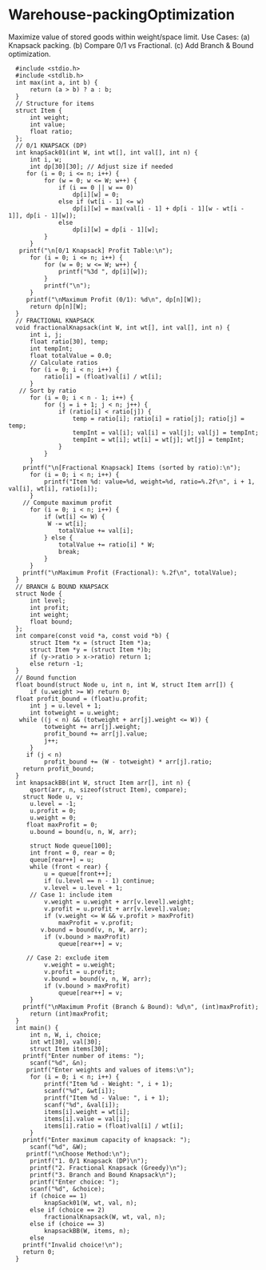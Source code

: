 # Warehouse-packingOptimization
Maximize value of stored goods within weight/space limit. Use Cases: (a) Knapsack packing. (b) Compare 0/1 vs Fractional. (c) Add Branch &amp; Bound optimization.
  
      #include <stdio.h>
      #include <stdlib.h>
      int max(int a, int b) {
          return (a > b) ? a : b;
      }
      // Structure for items
      struct Item {
          int weight;
          int value;
          float ratio;
      };
      // 0/1 KNAPSACK (DP) 
      int knapSack01(int W, int wt[], int val[], int n) {
          int i, w;
          int dp[30][30]; // Adjust size if needed
         for (i = 0; i <= n; i++) {
              for (w = 0; w <= W; w++) {
                  if (i == 0 || w == 0)
                      dp[i][w] = 0;
                  else if (wt[i - 1] <= w)
                      dp[i][w] = max(val[i - 1] + dp[i - 1][w - wt[i - 1]], dp[i - 1][w]);
                  else
                      dp[i][w] = dp[i - 1][w];
              }
          }
       printf("\n[0/1 Knapsack] Profit Table:\n");
          for (i = 0; i <= n; i++) {
              for (w = 0; w <= W; w++) {
                  printf("%3d ", dp[i][w]);
              }
              printf("\n");
          }
         printf("\nMaximum Profit (0/1): %d\n", dp[n][W]);
          return dp[n][W];
      }
      // FRACTIONAL KNAPSACK 
      void fractionalKnapsack(int W, int wt[], int val[], int n) {
          int i, j;
          float ratio[30], temp;
          int tempInt;
          float totalValue = 0.0;
          // Calculate ratios
          for (i = 0; i < n; i++) {
              ratio[i] = (float)val[i] / wt[i];
          }
       // Sort by ratio
          for (i = 0; i < n - 1; i++) {
              for (j = i + 1; j < n; j++) {
                  if (ratio[i] < ratio[j]) {
                      temp = ratio[i]; ratio[i] = ratio[j]; ratio[j] = temp;
                      tempInt = val[i]; val[i] = val[j]; val[j] = tempInt;
                      tempInt = wt[i]; wt[i] = wt[j]; wt[j] = tempInt;
                  }
              }
          }
        printf("\n[Fractional Knapsack] Items (sorted by ratio):\n");
          for (i = 0; i < n; i++) {
              printf("Item %d: value=%d, weight=%d, ratio=%.2f\n", i + 1, val[i], wt[i], ratio[i]);
          }
        // Compute maximum profit
          for (i = 0; i < n; i++) {
              if (wt[i] <= W) {
               W -= wt[i];
                  totalValue += val[i];
              } else {
                  totalValue += ratio[i] * W;
                  break;
              }
          }
        printf("\nMaximum Profit (Fractional): %.2f\n", totalValue);
      }
      // BRANCH & BOUND KNAPSACK 
      struct Node {
          int level;
          int profit;
          int weight;
          float bound;
      };
      int compare(const void *a, const void *b) {
          struct Item *x = (struct Item *)a;
          struct Item *y = (struct Item *)b;
          if (y->ratio > x->ratio) return 1;
          else return -1;
      }
      // Bound function
      float bound(struct Node u, int n, int W, struct Item arr[]) {
          if (u.weight >= W) return 0;
      float profit_bound = (float)u.profit;
          int j = u.level + 1;
          int totweight = u.weight;
       while ((j < n) && (totweight + arr[j].weight <= W)) {
              totweight += arr[j].weight;
              profit_bound += arr[j].value;
              j++;
          }
         if (j < n)
              profit_bound += (W - totweight) * arr[j].ratio;
        return profit_bound;
      }
      int knapsackBB(int W, struct Item arr[], int n) {
          qsort(arr, n, sizeof(struct Item), compare);
        struct Node u, v;
          u.level = -1;
          u.profit = 0;
          u.weight = 0;
         float maxProfit = 0;
          u.bound = bound(u, n, W, arr);
      
          struct Node queue[100];
          int front = 0, rear = 0;
          queue[rear++] = u;
          while (front < rear) {
              u = queue[front++];
              if (u.level == n - 1) continue;
              v.level = u.level + 1;
          // Case 1: include item
              v.weight = u.weight + arr[v.level].weight;
              v.profit = u.profit + arr[v.level].value;
              if (v.weight <= W && v.profit > maxProfit)
                  maxProfit = v.profit;
             v.bound = bound(v, n, W, arr);
              if (v.bound > maxProfit)
                  queue[rear++] = v;
        
         // Case 2: exclude item
              v.weight = u.weight;
              v.profit = u.profit;
              v.bound = bound(v, n, W, arr);
              if (v.bound > maxProfit)
                  queue[rear++] = v;
          }
        printf("\nMaximum Profit (Branch & Bound): %d\n", (int)maxProfit);
          return (int)maxProfit;
      }
      int main() {
          int n, W, i, choice;
          int wt[30], val[30];
          struct Item items[30];
        printf("Enter number of items: ");
          scanf("%d", &n);
         printf("Enter weights and values of items:\n");
          for (i = 0; i < n; i++) {
              printf("Item %d - Weight: ", i + 1);
              scanf("%d", &wt[i]);
              printf("Item %d - Value: ", i + 1);
              scanf("%d", &val[i]);
              items[i].weight = wt[i];
              items[i].value = val[i];
              items[i].ratio = (float)val[i] / wt[i];
          }
        printf("Enter maximum capacity of knapsack: ");
          scanf("%d", &W);
         printf("\nChoose Method:\n");
          printf("1. 0/1 Knapsack (DP)\n");
          printf("2. Fractional Knapsack (Greedy)\n");
          printf("3. Branch and Bound Knapsack\n");
          printf("Enter choice: ");
          scanf("%d", &choice);
          if (choice == 1)
              knapSack01(W, wt, val, n);
          else if (choice == 2)
              fractionalKnapsack(W, wt, val, n);
          else if (choice == 3)
              knapsackBB(W, items, n);
          else
        printf("Invalid choice!\n");
        return 0;
      }
